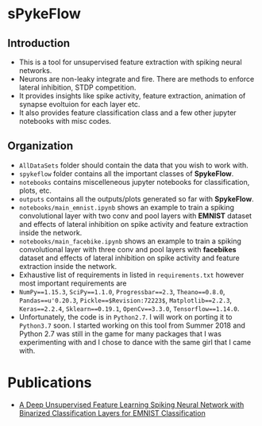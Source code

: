 # sPykeFlow 
## Introduction
* This is a tool for unsupervised feature extraction with spiking neural networks.
* Neurons are non-leaky integrate and fire. There are methods to enforce lateral inhibition, STDP competition.
* It provides insights like spike activity, feature extraction, animation of synapse evoltuion for each layer etc. 
* It also provides feature classification class and a few other jupyter notebooks with misc codes.
## Organization
* `AllDataSets` folder should contain the data that you wish to work with.
* `spykeflow` folder contains all the important classes of **SpykeFlow**.
* `notebooks` contains miscelleneous jupyter notebooks for classification, plots, etc.
* `outputs` contains all the outputs/plots generated so far with **SpykeFlow**.
* `notebooks/main_emnist.ipynb` shows an example to train a spiking convolutional layer with two conv and pool layers
with **EMNIST** dataset and effects of lateral inhibition on spike activity and feature extraction inside the network.
* `notebooks/main_facebike.ipynb` shows an example to train a spiking convolutional layer with three conv and pool layers
with **facebikes** dataset and effects of lateral inhibition on spike activity and feature extraction inside the network.
* Exhaustive list of requirements in listed in `requirements.txt` however most important requirements are
* `NumPy==1.15.3`, `SciPy==1.1.0`, `Progressbar==2.3`, `Theano==0.8.0`, `Pandas==u'0.20.3`, `Pickle==$Revision:72223$`,
`Matplotlib==2.2.3`, `Keras==2.2.4`, `Sklearn==0.19.1`, `OpenCv==3.3.0`, `Tensorflow==1.14.0`.
* Unfortunately, the code is in `Python2.7`. I will work on porting it to `Python3.7` soon. I started working on this
tool from Summer 2018 and Python 2.7 was still in the game for many packages that I was experimenting with and I
chose to dance with the same girl that I came with.
# Publications
* [A Deep Unsupervised Feature Learning Spiking Neural Network with Binarized Classification Layers for EMNIST Classification](https://arxiv.org/abs/2002.11843) 

